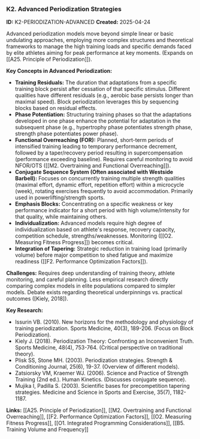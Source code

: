 ### K2. Advanced Periodization Strategies
**ID:** K2-PERIODIZATION-ADVANCED
**Created:** 2025-04-24

Advanced periodization models move beyond simple linear or basic undulating approaches, employing more complex structures and theoretical frameworks to manage the high training loads and specific demands faced by elite athletes aiming for peak performance at key moments. (Expands on [[A25. Principle of Periodization]]).

**Key Concepts in Advanced Periodization:**
- **Training Residuals:** The duration that adaptations from a specific training block persist after cessation of that specific stimulus. Different qualities have different residuals (e.g., aerobic base persists longer than maximal speed). Block periodization leverages this by sequencing blocks based on residual effects.
- **Phase Potentiation:** Structuring training phases so that the adaptations developed in one phase enhance the potential for adaptation in the subsequent phase (e.g., hypertrophy phase potentiates strength phase, strength phase potentiates power phase).
- **Functional Overreaching (FOR):** Planned, short-term periods of intensified training leading to temporary performance decrement, followed by a taper/recovery period resulting in supercompensation (performance exceeding baseline). Requires careful monitoring to avoid NFOR/OTS ([[M2. Overtraining and Functional Overreaching]]).
- **Conjugate Sequence System (Often associated with Westside Barbell):** Focuses on concurrently training multiple strength qualities (maximal effort, dynamic effort, repetition effort) within a microcycle (week), rotating exercises frequently to avoid accommodation. Primarily used in powerlifting/strength sports.
- **Emphasis Blocks:** Concentrating on a specific weakness or key performance indicator for a short period with high volume/intensity for that quality, while maintaining others.
- **Individualization:** Advanced models require high degree of individualization based on athlete's response, recovery capacity, competition schedule, strengths/weaknesses. Monitoring ([[O2. Measuring Fitness Progress]]) becomes critical.
- **Integration of Tapering:** Strategic reduction in training load (primarily volume) before major competition to shed fatigue and maximize readiness ([[F2. Performance Optimization Factors]]).

**Challenges:** Requires deep understanding of training theory, athlete monitoring, and careful planning. Less empirical research directly comparing complex models in elite populations compared to simpler models. Debate exists regarding theoretical underpinnings vs. practical outcomes ([Kiely, 2018]).

**Key Research:**
- Issurin VB. (2010). New horizons for the methodology and physiology of training periodization. Sports Medicine, 40(3), 189-206. (Focus on Block Periodization).
- Kiely J. (2018). Periodization Theory: Confronting an Inconvenient Truth. Sports Medicine, 48(4), 753-764. (Critical perspective on traditional theory).
- Plisk SS, Stone MH. (2003). Periodization strategies. Strength & Conditioning Journal, 25(6), 19-37. (Overview of different models).
- Zatsiorsky VM, Kraemer WJ. (2006). Science and Practice of Strength Training (2nd ed.). Human Kinetics. (Discusses conjugate sequence).
- Mujika I, Padilla S. (2003). Scientific bases for precompetition tapering strategies. Medicine and Science in Sports and Exercise, 35(7), 1182-1187.

**Links:** [[A25. Principle of Periodization]], [[M2. Overtraining and Functional Overreaching]], [[F2. Performance Optimization Factors]], [[O2. Measuring Fitness Progress]], [[O1. Integrated Programming Considerations]], [[B5. Training Volume and Frequency]]